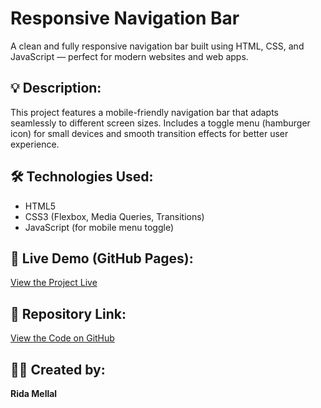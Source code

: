 # Responsive Navigation Bar

A clean and fully responsive navigation bar built using HTML, CSS, and JavaScript — perfect for modern websites and web apps.

## 💡 Description:
This project features a mobile-friendly navigation bar that adapts seamlessly to different screen sizes. Includes a toggle menu (hamburger icon) for small devices and smooth transition effects for better user experience.

## 🛠️ Technologies Used:
- HTML5
- CSS3 (Flexbox, Media Queries, Transitions)
- JavaScript (for mobile menu toggle)

## 🔗 Live Demo (GitHub Pages):
[View the Project Live](https://mlriida09.github.io/responsive-nav-bar/)

## 📁 Repository Link:
[View the Code on GitHub](https://github.com/MLRiida09/responsive-nav-bar)

## 🧑‍💻 Created by:
**Rida Mellal**
